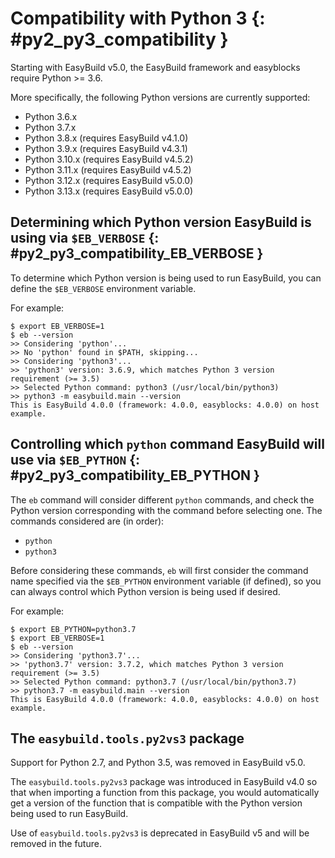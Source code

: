 # Compatibility with Python 3 {: #py2_py3_compatibility }

Starting with EasyBuild v5.0, the EasyBuild framework and easyblocks require Python >= 3.6.

More specifically, the following Python versions are currently supported:

- Python 3.6.x
- Python 3.7.x
- Python 3.8.x (requires EasyBuild v4.1.0)
- Python 3.9.x (requires EasyBuild v4.3.1)
- Python 3.10.x (requires EasyBuild v4.5.2)
- Python 3.11.x (requires EasyBuild v4.5.2)
- Python 3.12.x (requires EasyBuild v5.0.0)
- Python 3.13.x (requires EasyBuild v5.0.0)

## Determining which Python version EasyBuild is using via `$EB_VERBOSE` {: #py2_py3_compatibility_EB_VERBOSE }

To determine which Python version is being used to run EasyBuild, you
can define the `$EB_VERBOSE` environment variable.

For example:

``` console
$ export EB_VERBOSE=1
$ eb --version
>> Considering 'python'...
>> No 'python' found in $PATH, skipping...
>> Considering 'python3'...
>> 'python3' version: 3.6.9, which matches Python 3 version requirement (>= 3.5)
>> Selected Python command: python3 (/usr/local/bin/python3)
>> python3 -m easybuild.main --version
This is EasyBuild 4.0.0 (framework: 4.0.0, easyblocks: 4.0.0) on host example.
```

## Controlling which `python` command EasyBuild will use via `$EB_PYTHON` {: #py2_py3_compatibility_EB_PYTHON }

The `eb` command will consider different `python` commands, and check
the Python version corresponding with the command before selecting one.
The commands considered are (in order):

- `python`
- `python3`

Before considering these commands, `eb` will first consider the command
name specified via the `$EB_PYTHON` environment variable (if defined),
so you can always control which Python version is being used if desired.

For example:

``` console
$ export EB_PYTHON=python3.7
$ export EB_VERBOSE=1
$ eb --version
>> Considering 'python3.7'...
>> 'python3.7' version: 3.7.2, which matches Python 3 version requirement (>= 3.5)
>> Selected Python command: python3.7 (/usr/local/bin/python3.7)
>> python3.7 -m easybuild.main --version
This is EasyBuild 4.0.0 (framework: 4.0.0, easyblocks: 4.0.0) on host example.
```

## The `easybuild.tools.py2vs3` package

Support for Python 2.7, and Python 3.5, was removed in EasyBuild v5.0.

The `easybuild.tools.py2vs3` package was introduced in EasyBuild v4.0 so
that when importing a function from this package, you would automatically
get a version of the function that is compatible with the Python version
being used to run EasyBuild.

Use of `easybuild.tools.py2vs3` is deprecated in EasyBuild v5 and will be
removed in the future.
